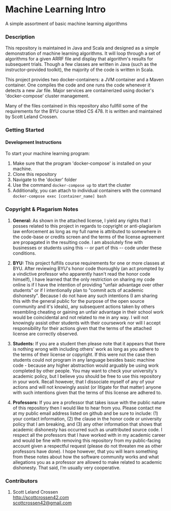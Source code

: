 # Machine Learning Intro

A simple assortment of basic machine learning algorithms

### Description

This repository is maintained in Java and Scala and designed as a simple demonstration of machine learning algorithms.
It will loop through a set of algorithms for a given ARRF file and display that algorithm's results for subsequent trials.
Though a few classes are written in Java (such as the instructor-provided toolkit), the majority of the code is written
in Scala.

This project provides two docker-containers: a JVM container and a
Maven container. One compiles the code and one runs the code whenever it detects a new Jar file. Major services are
containerized using docker's \'docker-compose\' cluster management.

Many of the files contained in this repository also fullfill some of the requirements for the BYU course titled CS 478.
It is written and maintained by Scott Leland Crossen.

### Getting Started

#### Development Instructions

To start your machine learning program:
1. Make sure that the program 'docker-compose' is installed on your machine.
2. Clone this repository
3. Navigate to the 'docker' folder
4. Use the command ```docker-compose up``` to start the cluster
5. Additionally, you can attach to individual containers with the command ```docker-compose exec [container_name] bash```

### Copyright & Plagarism Notes

1. **General:** As shown in the attached license, I yield any rights that I posses related to this project in regards to
copyright or anti-plagiarism law enforcement as long as my full name is attributed to somewhere in the code-base or credits
screen and the terms of the license agreement are propagated in the resulting code. I am absolutely fine with businesses
or students using this -- or part of this -- code under these conditions.

2. **BYU:** This project fulfills course requirements for one or more classes at BYU. After reviewing BYU's honor code
thoroughly (an act prompted by a vindictive professor who apparently hasn't read the honor code himself), I have learned
that the only restriction on sharing my code online is if I have the intention of providing "unfair advantage over other
students" or if I intentionally plan to "commit acts of academic dishonesty". Because I do not have any such intentions
(I am sharing this with the general public for the purpose of the open source community and it's ideals), any subsequent
actions taken by others resembling cheating or gaining an unfair advantage in their school work would be coincidental
and not related to me in any way. I will not knowingly assist other students with their coursework nor will I accept
responsibility for their actions given that the terms of the attached license are correctly observed.

3. **Students:** If you are a student then please note that it appears that there is nothing wrong with including others'
work as long as you adhere to the terms of their license or copyright. If this were not the case then students could not
program in any language besides basic machine code - because any higher abstraction would arguably be using work completed
by other people. You may want to check your university's academic policy, but I believe you should be free to use this
repository in your work. Recall however, that I dissociate myself of any of your actions and will not knowingly assist
(or litigate for that matter) anyone with such intentions given that the terms of this license are adhered to.

4. **Professors:** If you are a professor that takes issue with the public nature of this repository then I would like
to hear from you. Please contact me at my public email address listed on github and be sure to include: (1) your contact
information, (2) the clause in the honor code or university policy that I am breaking, and (3) any other information that
shows that academic dishonesty has occurred such as unattributed source code. I respect all the professors that I have
worked with in my academic career and would be fine with removing this repository from my public-facing account given a
respectful request (please do not threaten me as other professors have done). I hope however, that you will learn something
from these notes about how the software community works and what allegations you as a professor are allowed to make
related to academic dishonesty. That said, I’m usually very cooperative.

### Contributors

1. Scott Leland Crossen  
<http://scottcrossen42.com>  
<scottcrossen42@gmail.com>
